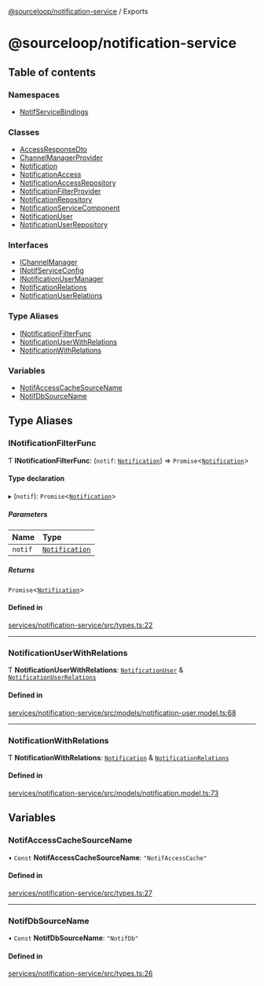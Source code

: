 [@sourceloop/notification-service](README.md) / Exports

# @sourceloop/notification-service

## Table of contents

### Namespaces

- [NotifServiceBindings](modules/NotifServiceBindings.md)

### Classes

- [AccessResponseDto](classes/AccessResponseDto.md)
- [ChannelManagerProvider](classes/ChannelManagerProvider.md)
- [Notification](classes/Notification.md)
- [NotificationAccess](classes/NotificationAccess.md)
- [NotificationAccessRepository](classes/NotificationAccessRepository.md)
- [NotificationFilterProvider](classes/NotificationFilterProvider.md)
- [NotificationRepository](classes/NotificationRepository.md)
- [NotificationServiceComponent](classes/NotificationServiceComponent.md)
- [NotificationUser](classes/NotificationUser.md)
- [NotificationUserRepository](classes/NotificationUserRepository.md)

### Interfaces

- [IChannelManager](interfaces/IChannelManager.md)
- [INotifServiceConfig](interfaces/INotifServiceConfig.md)
- [INotificationUserManager](interfaces/INotificationUserManager.md)
- [NotificationRelations](interfaces/NotificationRelations.md)
- [NotificationUserRelations](interfaces/NotificationUserRelations.md)

### Type Aliases

- [INotificationFilterFunc](modules.md#inotificationfilterfunc)
- [NotificationUserWithRelations](modules.md#notificationuserwithrelations)
- [NotificationWithRelations](modules.md#notificationwithrelations)

### Variables

- [NotifAccessCacheSourceName](modules.md#notifaccesscachesourcename)
- [NotifDbSourceName](modules.md#notifdbsourcename)

## Type Aliases

### INotificationFilterFunc

Ƭ **INotificationFilterFunc**: (`notif`: [`Notification`](classes/Notification.md)) => `Promise`<[`Notification`](classes/Notification.md)\>

#### Type declaration

▸ (`notif`): `Promise`<[`Notification`](classes/Notification.md)\>

##### Parameters

| Name | Type |
| :------ | :------ |
| `notif` | [`Notification`](classes/Notification.md) |

##### Returns

`Promise`<[`Notification`](classes/Notification.md)\>

#### Defined in

[services/notification-service/src/types.ts:22](https://github.com/sourcefuse/loopback4-microservice-catalog/blob/bc2553587/services/notification-service/src/types.ts#L22)

___

### NotificationUserWithRelations

Ƭ **NotificationUserWithRelations**: [`NotificationUser`](classes/NotificationUser.md) & [`NotificationUserRelations`](interfaces/NotificationUserRelations.md)

#### Defined in

[services/notification-service/src/models/notification-user.model.ts:68](https://github.com/sourcefuse/loopback4-microservice-catalog/blob/bc2553587/services/notification-service/src/models/notification-user.model.ts#L68)

___

### NotificationWithRelations

Ƭ **NotificationWithRelations**: [`Notification`](classes/Notification.md) & [`NotificationRelations`](interfaces/NotificationRelations.md)

#### Defined in

[services/notification-service/src/models/notification.model.ts:73](https://github.com/sourcefuse/loopback4-microservice-catalog/blob/bc2553587/services/notification-service/src/models/notification.model.ts#L73)

## Variables

### NotifAccessCacheSourceName

• `Const` **NotifAccessCacheSourceName**: ``"NotifAccessCache"``

#### Defined in

[services/notification-service/src/types.ts:27](https://github.com/sourcefuse/loopback4-microservice-catalog/blob/bc2553587/services/notification-service/src/types.ts#L27)

___

### NotifDbSourceName

• `Const` **NotifDbSourceName**: ``"NotifDb"``

#### Defined in

[services/notification-service/src/types.ts:26](https://github.com/sourcefuse/loopback4-microservice-catalog/blob/bc2553587/services/notification-service/src/types.ts#L26)

